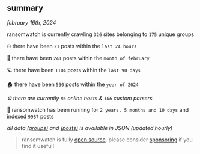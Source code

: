 
## summary
_february 16th, 2024_

ransomwatch is currently crawling `326` sites belonging to `175` unique groups

⏲ there have been `21` posts within the `last 24 hours`

🦈 there have been `241` posts within the `month of february`

🪐 there have been `1104` posts within the `last 90 days`

🏚 there have been `530` posts within the `year of 2024`

_⚙️ there are currently `86` online hosts & `106` custom parsers._

🦕 ransomwatch has been running for `2 years, 5 months and 10 days` and indexed `9987` posts

_all data  [(groups)](http://ransomwhat.telemetry.ltd/groups) and [(posts)](http://ransomwhat.telemetry.ltd/posts) is available in JSON (updated hourly)_

> ransomwatch is fully [open source](https://github.com/joshhighet/ransomwatch#ransomwatch--). please consider [sponsoring](https://github.com/sponsors/joshhighet) if you find it useful!
